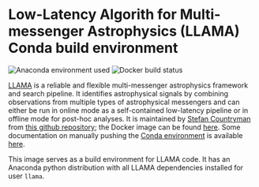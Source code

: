 # Low-Latency Algorith for Multi-messenger Astrophysics (LLAMA) Conda build environment
![Anaconda environment used](https://anaconda.org/stefco/llama-py37/badges/version.svg) ![Docker build status](https://img.shields.io/docker/cloud/build/stefco/llama-env.svg)

[LLAMA](http://multimessenger.science) is a reliable and flexible multi-messenger astrophysics framework and search pipeline. It identifies astrophysical signals by combining observations from multiple types of astrophysical messengers and can either be run in online mode as a self-contained low-latency pipeline or in offline mode for post-hoc analyses. It is maintained by [Stefan Countryman](https://stc.sh) from [this github repository](https://github.com/stefco/llama-env); the Docker image can be found [here](https://cloud.docker.com/repository/registry-1.docker.io/stefco/llama-env). Some
documentation on manually pushing the [Conda environment](https://anaconda.org/stefco/environments) is available
[here](http://docs.anaconda.com/anaconda-cloud/user-guide/tasks/work-with-environments/).

This image serves as a build environment for LLAMA code. It has an Anaconda python distribution with all LLAMA dependencies installed for user `llama`.
